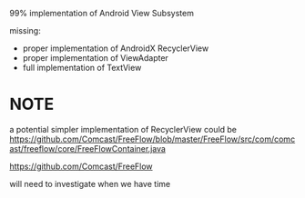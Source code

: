 99% implementation of Android View Subsystem

missing:
* proper implementation of AndroidX RecyclerView
* proper implementation of ViewAdapter
* full implementation of TextView

# NOTE

a potential simpler implementation of RecyclerView could be https://github.com/Comcast/FreeFlow/blob/master/FreeFlow/src/com/comcast/freeflow/core/FreeFlowContainer.java

https://github.com/Comcast/FreeFlow



will need to investigate when we have time
